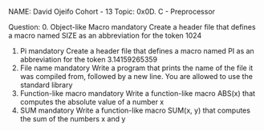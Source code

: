 NAME: David Ojeifo
Cohort - 13
Topic: 0x0D. C - Preprocessor

Question:
0. Object-like Macro
mandatory
Create a header file that defines a macro named SIZE as an abbreviation for the token 1024
1. Pi
mandatory
Create a header file that defines a macro named PI as an abbreviation for the token 3.14159265359
2. File name
mandatory
Write a program that prints the name of the file it was compiled from, followed by a new line.
You are allowed to use the standard library
3. Function-like macro
mandatory
Write a function-like macro ABS(x) that computes the absolute value of a number x
4. SUM
mandatory
Write a function-like macro SUM(x, y) that computes the sum of the numbers x and y

